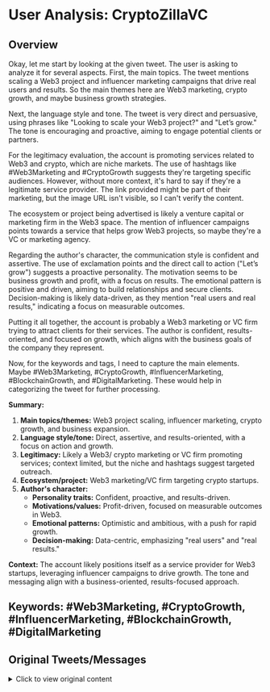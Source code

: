 # User Analysis: CryptoZillaVC

## Overview

<think>
Okay, let me start by looking at the given tweet. The user is asking to analyze it for several aspects. First, the main topics. The tweet mentions scaling a Web3 project and influencer marketing campaigns that drive real users and results. So the main themes here are Web3 marketing, crypto growth, and maybe business growth strategies.

Next, the language style and tone. The tweet is very direct and persuasive, using phrases like "Looking to scale your Web3 project?" and "Let’s grow." The tone is encouraging and proactive, aiming to engage potential clients or partners.

For the legitimacy evaluation, the account is promoting services related to Web3 and crypto, which are niche markets. The use of hashtags like #Web3Marketing and #CryptoGrowth suggests they're targeting specific audiences. However, without more context, it's hard to say if they're a legitimate service provider. The link provided might be part of their marketing, but the image URL isn't visible, so I can't verify the content.

The ecosystem or project being advertised is likely a venture capital or marketing firm in the Web3 space. The mention of influencer campaigns points towards a service that helps grow Web3 projects, so maybe they're a VC or marketing agency.

Regarding the author's character, the communication style is confident and assertive. The use of exclamation points and the direct call to action ("Let’s grow") suggests a proactive personality. The motivation seems to be business growth and profit, with a focus on results. The emotional pattern is positive and driven, aiming to build relationships and secure clients. Decision-making is likely data-driven, as they mention "real users and real results," indicating a focus on measurable outcomes.

Putting it all together, the account is probably a Web3 marketing or VC firm trying to attract clients for their services. The author is confident, results-oriented, and focused on growth, which aligns with the business goals of the company they represent.

Now, for the keywords and tags, I need to capture the main elements. Maybe #Web3Marketing, #CryptoGrowth, #InfluencerMarketing, #BlockchainGrowth, and #DigitalMarketing. These would help in categorizing the tweet for further processing.
</think>

**Summary:**  
1. **Main topics/themes:** Web3 project scaling, influencer marketing, crypto growth, and business expansion.  
2. **Language style/tone:** Direct, assertive, and results-oriented, with a focus on action and growth.  
3. **Legitimacy:** Likely a Web3/ crypto marketing or VC firm promoting services; context limited, but the niche and hashtags suggest targeted outreach.  
4. **Ecosystem/project:** Web3 marketing/VC firm targeting crypto startups.  
5. **Author's character:**  
   - **Personality traits:** Confident, proactive, and results-driven.  
   - **Motivations/values:** Profit-driven, focused on measurable outcomes in Web3.  
   - **Emotional patterns:** Optimistic and ambitious, with a push for rapid growth.  
   - **Decision-making:** Data-centric, emphasizing "real users" and "real results."  

**Context:** The account likely positions itself as a service provider for Web3 startups, leveraging influencer campaigns to drive growth. The tone and messaging align with a business-oriented, results-focused approach.  

**Keywords:** #Web3Marketing, #CryptoGrowth, #InfluencerMarketing, #BlockchainGrowth, #DigitalMarketing
---
## Original Tweets/Messages

<details>
<summary>Click to view original content</summary>

| Type | Content |
|------|---------|
| messages | Looking to scale your Web3 project? We run high-converting influencer marketing campaigns that drive real users and real results. Let’s grow. [https://t.co/dyGzRYVx8c] 

#Web3Marketing #CryptoGrowth https://t.co/tVwtAYoP9S |

</details>
